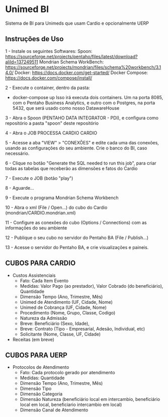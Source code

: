 # Unimed BI
Sistema de BI para Unimeds que usam Cardio e opcionalmente UERP


## Instruções de Uso

1 - Instale os seguintes Softwares:
Spoon: https://sourceforge.net/projects/pentaho/files/latest/download?aliId=137249511
Mondrian Schema WorkBench: https://sourceforge.net/projects/mondrian/files/schema%20workbench/3.14.0/
Docker:  https://docs.docker.com/get-started/
Docker Compose: https://docs.docker.com/compose/install/

2 - Execute o container, dentro da pasta:
- docker-compose up
Isso irá executa dois containers. Um na porta 8085, com o Pentaho Business Analytics, e outro com o Postgres, na porta 5432, 
que será usado como nosso DatawareHouse

3 - Abra o Spoon (PENTAHO DATA INTEGRATOR - PDI), e configura como repositório a pasta "spoon" deste repositório

4 - Abra o JOB PROCESSA CARDIO CARDIO

5 - Acesse a aba "VIEW" > "CONEXÕES" e edite cada uma das conexões, usando as configurações do seu ambiente. Crie o banco do BI, caso necessário.

6 - Clique no botão "Generate the SQL needed to run this job", para criar todas as tabelas que receberão as dimensões e fatos do Cardio

7 - Execute o JOB (botão "play")

8 - Aguarde...

9 - Execute o programa Mondrian Schema Workbench

10 - Abra o xml (File / Open...) do cubo do Cardio (mondrian/CARDIO.mondrian.xml)

11 - Configure as conexões do cubo (Options / Connections) com as informações do seu ambiente

12 - Publique o seu cubo no servidor do Pentaho BA (File / Publish...)

13 - Acesse o servidor do Pentaho BA, e crie visualizações e paineis.

## CUBOS PARA CARDIO
- Custos Assistenciais
  - Fato: Cada Item Evento
  - Medidas: Valor Pago (ao prestador), Valor Cobrado (do beneficiário), Quantidade
  - Dimensão Tempo (Ano, Trimestre, Mês)
  - Unimed de Atendimento (UF, Cidade, Nome)
  - Unimed de Cobrança (UF, Cidade, Nome)
  - Procedimento (Nome, Grupo, Classe, Codigo)
  - Natureza da Admissão
  - Breve: Beneficiário (Sexo, Idade), 
  - Breve: Contrato (Tipo - Empresarial, Adesão, Individual, etc)
  - Solicitante (Nome, Classe, UF, Cidade)
- Receitas (em breve)

## CUBOS PARA UERP
- Protocolos de Atendimento
  - Fato: Cada protocolo gerado por atendimento
  - Medidas: Quantidade
  - Dimensão Tempo (Ano, Trimestre, Mês)
  - Dimensão Tipo
  - Dimensão Categoria
  - Dimensão Natureza (beneficiário local em intercambio, beneficiário local em local, beneficiario intercambio em local)
  - Dimensão Canal de Atendimento
